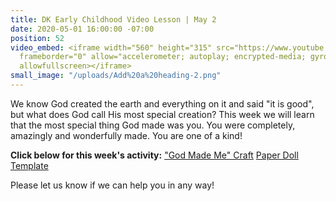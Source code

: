 ```yaml
---
title: DK Early Childhood Video Lesson | May 2
date: 2020-05-01 16:00:00 -07:00
position: 52
video_embed: <iframe width="560" height="315" src="https://www.youtube.com/embed/_GX-hhJW3J4"
  frameborder="0" allow="accelerometer; autoplay; encrypted-media; gyroscope; picture-in-picture"
  allowfullscreen></iframe>
small_image: "/uploads/Add%20a%20heading-2.png"
---
```


We know God created the earth and everything on it and said "it is good", but what does God call His most special creation? This week we will learn that the most special thing God made was you. You were completely, amazingly and wonderfully made. You are one of a kind!

**Click below for this week's activity:**
["God Made Me" Craft](https://drive.google.com/file/d/1X85P-e_V_NZe6UA-gRZYQIpYqfQgIao7/view?usp=sharing)
[Paper Doll Template](https://drive.google.com/file/d/1O7HUlGqYCiAjTCdqB-WTa1z3s0VKSt_0/view?usp=sharing)

Please let us know if we can help you in any way!